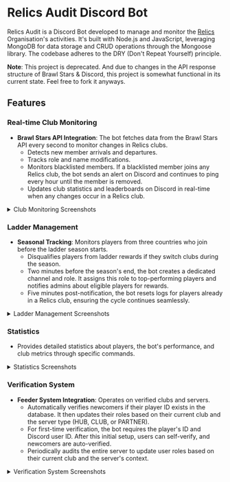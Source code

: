 # Relics Audit Discord Bot

Relics Audit is a Discord Bot developed to manage and monitor the [Relics](https://twitter.com/@relics_global) Organisation's activities. It's built with Node.js and JavaScript, leveraging MongoDB for data storage and CRUD operations through the Mongoose library. The codebase adheres to the DRY (Don't Repeat Yourself) principle.

**Note**: This project is deprecated. And due to changes in the API response structure of Brawl Stars & Discord, this project is somewhat functional in its current state. Feel free to fork it anyways.

## Features

### Real-time Club Monitoring
- **Brawl Stars API Integration**: The bot fetches data from the Brawl Stars API every second to monitor changes in Relics clubs.
  - Detects new member arrivals and departures.
  - Tracks role and name modifications.
  - Monitors blacklisted members. If a blacklisted member joins any Relics club, the bot sends an alert on Discord and continues to ping every hour until the member is removed.
  - Updates club statistics and leaderboards on Discord in real-time when any changes occur in a Relics club.

<details>
<summary>Club Monitoring Screenshots</summary>
<p align="center">
  <img src="https://github.com/Vinayak1337/RelicsAudit/assets/34209962/00703433-c627-48f8-aa34-2749a0fa2765" alt="Club Stats" width="45%">
  <img src="https://github.com/Vinayak1337/RelicsAudit/assets/34209962/02cce930-8539-4c03-b8e6-b075c3798b2a" alt="Club Stats" width="45%">
</p>

<p align="center">
  <img src=https://github.com/Vinayak1337/RelicsAudit/assets/34209962/e14d2ee4-b324-4702-b9ac-a4743a24d82b" alt="Club Logs">
</p> 

<p align="center">
  <img src=https://github.com/Vinayak1337/RelicsAudit/assets/34209962/893c05f8-0a1f-4053-bb29-b5485a2c2734" alt="Ban Logs">
</p>
</details>

### Ladder Management
- **Seasonal Tracking**: Monitors players from three countries who join before the ladder season starts.
  - Disqualifies players from ladder rewards if they switch clubs during the season.
  - Two minutes before the season's end, the bot creates a dedicated channel and role. It assigns this role to top-performing players and notifies admins about eligible players for rewards.
  - Five minutes post-notification, the bot resets logs for players already in a Relics club, ensuring the cycle continues seamlessly.

<details>
<summary>Ladder Management Screenshots</summary>
<p align="center">
  <img src="https://github.com/Vinayak1337/RelicsAudit/assets/34209962/632fa49d-6dad-415d-823e-1b6af20be36c" alt="Leaderboard" width="45%">
  <img src="https://github.com/Vinayak1337/RelicsAudit/assets/34209962/e7b424fc-8554-4fcd-a8a6-68f5ccb6843a" alt="Leaderboard" width="45%">
</p>

<p align="center">
  <img src=https://github.com/Vinayak1337/RelicsAudit/assets/34209962/38d82a25-1368-4e6a-b108-e4224c0f5b1d" alt="LB Results Announcement">
</p>

<p align="center">
  <img src="https://github.com/Vinayak1337/RelicsAudit/assets/34209962/8873a9c4-dcac-4705-985f-92c2f6fc99b6" alt="Channel & Roles Creation, Role assignment for the winners">
</p>

</details>

### Statistics
- Provides detailed statistics about players, the bot's performance, and club metrics through specific commands.

<details>
<summary>Statistics Screenshots</summary>
<p align="center">
  <img src="https://github.com/Vinayak1337/RelicsAudit/assets/34209962/89a2e833-c979-44db-b817-e563dde45ca4" alt="User stats UI over time" width="45%">
</p>

<p align="center">
  <img src="https://github.com/Vinayak1337/RelicsAudit/assets/34209962/6a03da80-c958-4e8a-bd90-5ece49445e98" alt="User stats UI over time" width="45%">
</p>

<p align="center">
  <img src="https://github.com/Vinayak1337/RelicsAudit/assets/34209962/656da582-448f-4977-be78-b391008eed7e" alt="User stats UI over time" width="45%">
</p>
</details>

### Verification System
- **Feeder System Integration**: Operates on verified clubs and servers.
  - Automatically verifies newcomers if their player ID exists in the database. It then updates their roles based on their current club and the server type (HUB, CLUB, or PARTNER).
  - For first-time verification, the bot requires the player's ID and Discord user ID. After this initial setup, users can self-verify, and newcomers are auto-verified.
  - Periodically audits the entire server to update user roles based on their current club and the server's context.

<details>
<summary>Verification System Screenshots</summary>
<p align="center">
  <img src="https://github.com/Vinayak1337/RelicsAudit/assets/34209962/99cd9504-ed9b-4cca-b0eb-3f551109a658" alt="Auto Verification" width="45%">
</p>

<p align="center">
  <img src="https://github.com/Vinayak1337/RelicsAudit/assets/34209962/a249a7a0-5f02-4554-986b-e2c13661d236" alt="User Verification" width="45%">
</p>

<p align="center">
  <img src="https://github.com/Vinayak1337/RelicsAudit/assets/34209962/1023f303-e5ad-419c-897c-80b78d91b95e" alt="Self re-Verification for role changes" width="45%">
</p>
</details>

